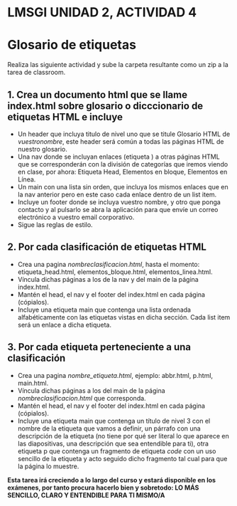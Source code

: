 # LMSGI UNIDAD 2, ACTIVIDAD 4
# Glosario de etiquetas
Realiza las siguiente actividad y sube la carpeta resultante como un zip a la tarea de classroom. 

## **1. Crea un documento html que se llame index.html sobre glosario o dicccionario de etiquetas HTML e incluye**

* Un header que incluya titulo de nivel uno que se titule Glosario HTML de _vuestronombre_, este header será común a todas las páginas HTML de nuestro glosario.
* Una nav donde se incluyan enlaces (etiqueta <a> ) a otras páginas HTML que se corresponderán con la división de categorías que iremos viendo en clase, por ahora: Etiqueta Head, Elementos en bloque, Elementos en Línea.
* Un main con una lista sin orden, que incluya los mismos enlaces que en la nav anterior pero en este caso cada enlace dentro de un list item.
* Incluye un footer donde se incluya vuestro nombre, y otro que ponga contacto y al pulsarlo se abra la aplicación para que envíe un correo electrónico a vuestro email corporativo.
* Sigue las reglas de estilo.

## **2. Por cada clasificación de etiquetas HTML**

* Crea una pagina _nombreclasificacion.html_, hasta el momento: etiqueta_head.html, elementos_bloque.html, elementos_linea.html.
* Víncula dichas páginas a los <a> de la nav y del main de la página index.html.
* Mantén el head, el nav y el footer del index.html en cada página (cópialos).
* Incluye una etiqueta main que contenga una lista ordenada alfabéticamente con las etiquetas vistas en dicha sección. Cada list item será un enlace <a> a dicha etiqueta.

## **3. Por cada etiqueta perteneciente a una clasificación**

* Crea una pagina _nombre_etiqueta.html_, ejemplo: abbr.html, p.html, main.html.
* Víncula dichas páginas a los <a> del main de la página _nombreclasificacion.html_ que corresponda.
* Mantén el head, el nav y el footer del index.html en cada página (cópialos).
* Incluye una etiqueta main que contenga un título de nivel 3 con el nombre de la etiqueta que vamos a definir, un párrafo con una descripción de la etiqueta (no tiene por qué ser literal lo que aparece en las diapositivas, una descripción que sea entendible para ti), otra etiqueta p que contenga un fragmento de etiqueta _code_ con un uso sencillo de la etiqueta y acto seguido dicho fragmento tal cual para que la página lo muestre.

  

**Esta tarea irá creciendo a lo largo del curso y estará disponible en los exámenes, por tanto procura hacerlo bien y sobretodo: LO MÁS SENCILLO, CLARO Y ENTENDIBLE PARA TI MISMO/A**

